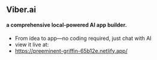 ## Viber.ai
#### a comprehensive local-powered AI app builder.
- From idea to app—no coding required, just chat with AI
- view it live at:
- https://preeminent-griffin-65b12e.netlify.app/

